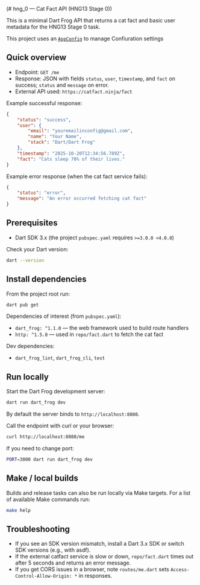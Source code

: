 (# hng_0 — Cat Fact API (HNG13 Stage 0))

This is a minimal Dart Frog API that returns a cat fact and basic user metadata for the HNG13 Stage 0 task.

This project uses an [`AppConfig`](models/config.dart) to manage Confiuration settings

## Quick overview

- Endpoint: `GET /me`
- Response: JSON with fields `status`, `user`, `timestamp`, and `fact` on success; `status` and `message` on error.
- External API used: `https://catfact.ninja/fact` 

Example successful response:

```json
{
	"status": "success",
	"user": {
		"email": "youremailinconfig@gmail.com",
		"name": "Your Name",
		"stack": "Dart/Dart Frog"
	},
	"timestamp": "2025-10-20T12:34:56.789Z",
	"fact": "Cats sleep 70% of their lives."
}
```

Example error response (when the cat fact service fails):

```json
{
	"status": "error",
	"message": "An error occurred fetching cat fact"
}
```

## Prerequisites

- Dart SDK 3.x (the project `pubspec.yaml` requires `>=3.0.0 <4.0.0`)

Check your Dart version:

```bash
dart --version
```

## Install dependencies

From the project root run:

```bash
dart pub get
```

Dependencies of interest (from `pubspec.yaml`):

- `dart_frog: ^1.1.0` — the web framework used to build route handlers
- `http: ^1.5.0` — used in `repo/fact.dart` to fetch the cat fact

Dev dependencies:

- `dart_frog_lint`, `dart_frog_cli`, `test`

## Run locally

Start the Dart Frog development server:

```bash
dart run dart_frog dev
```

By default the server binds to `http://localhost:8080`.

Call the endpoint with curl or your browser:

```bash
curl http://localhost:8080/me
```

If you need to change port:

```bash
PORT=3000 dart run dart_frog dev
```

## Make / local builds

Builds and release tasks can also be run locally via Make targets. For a list of available Make commands run:

```sh
make help
```

## Troubleshooting

- If you see an SDK version mismatch, install a Dart 3.x SDK or switch SDK versions (e.g., with asdf).
- If the external catfact service is slow or down, `repo/fact.dart` times out after 5 seconds and returns an error message.
- If you get CORS issues in a browser, note `routes/me.dart` sets `Access-Control-Allow-Origin: *` in responses.

